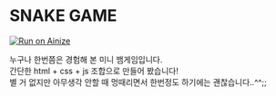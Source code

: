 # SNAKE GAME

[![Run on Ainize](https://ainize.ai/static/images/run_on_ainize_button.svg)](https://ainize.web.app/redirect?git_repo=github.com/zerone2/snake-game)

누구나 한번쯤은 경험해 본 미니 뱀게임입니다. <br/>
간단한 html + css + js 조합으로 만들어 봤습니다! <br/>
별 거 없지만 아무생각 안할 때 멍때리면서 한번정도 하기에는 괜찮습니다..^^;; 



